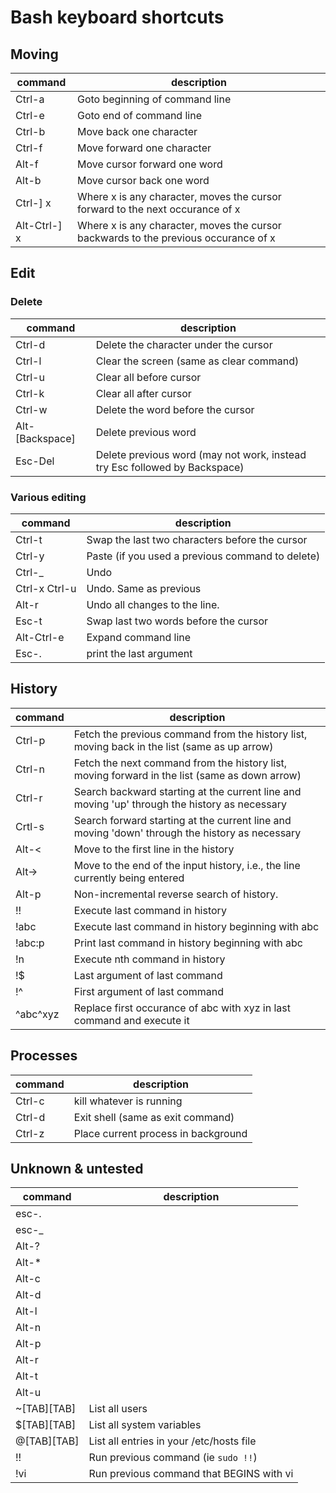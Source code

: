 Bash keyboard shortcuts
====

## Moving

| command      | description                                                                         |
|--------------|-------------------------------------------------------------------------------------|
| Ctrl-a       | Goto beginning of command line                                                      |
| Ctrl-e       | Goto end of command line                                                            |
| Ctrl-b       | Move back one character                                                             |
| Ctrl-f       | Move forward one character                                                          |
| Alt-f        | Move cursor forward one word                                                        |
| Alt-b        | Move cursor back one word                                                           |
| Ctrl-] x     | Where x is any character, moves the cursor forward to the next occurance of x       |
| Alt-Ctrl-] x | Where x is any character, moves the cursor backwards to the previous occurance of x |


## Edit
### Delete
| command           | description                                                                |
|-------------------|----------------------------------------------------------------------------|
| Ctrl-d            | Delete the character under the cursor                                      |
| Ctrl-l            | Clear the screen (same as clear command)                                   |
| Ctrl-u            | Clear all before cursor                                                    |
| Ctrl-k            | Clear all after cursor                                                     |
| Ctrl-w            | Delete the word before the cursor                                          |
| Alt-[Backspace]   | Delete previous word                                                       |
| Esc-Del           | Delete previous word (may not work, instead try Esc followed by Backspace) |

### Various editing
| command           | description                                      |
|-------------------|--------------------------------------------------|
| Ctrl-t            | Swap the last two characters before the cursor   |
| Ctrl-y            | Paste (if you used a previous command to delete) |
| Ctrl-_            | Undo                                             |
| Ctrl-x Ctrl-u     | Undo. Same as previous                           |
| Alt-r             | Undo all changes to the line.                    |
| Esc-t             | Swap last two words before the cursor            |
| Alt-Ctrl-e	       | Expand command line                              |
| Esc-.             | print the last argument                          |

## History
| command           | description                                                                                    |
|-------------------|------------------------------------------------------------------------------------------------|
| Ctrl-p            | Fetch the previous command from the history list, moving back in the list (same as up arrow)   |
| Ctrl-n            | Fetch the next command from the history list, moving forward in the list (same as down arrow)  |
| Ctrl-r            | Search backward starting at the current line and moving 'up' through the history as necessary  |
| Crtl-s            | Search forward starting at the current line and moving 'down' through the history as necessary |
| Alt-<             | Move to the first line in the history                                                          |
| Alt->             | Move to the end of the input history, i.e., the line currently being entered                   |
| Alt-p   		        | Non-incremental reverse search of history.                                                     |
| !!		              | Execute last command in history                                                                |
| !abc		            | Execute last command in history beginning with abc                                             |
| !abc:p	           | Print last command in history beginning with abc                                               |
| !n		              | Execute nth command in history                                                                 |
| !$		              | Last argument of last command                                                                  |
| !^		              | First argument of last command                                                                 |
| ^abc^xyz          | Replace first occurance of abc with xyz in last command and execute it                         |
 
## Processes
| command           | description                                   |
|-------------------|-----------------------------------------------|
| Ctrl-c            | kill whatever is running                      |
| Ctrl-d            | Exit shell (same as exit command)             |
| Ctrl-z            | Place current process in background           |

## Unknown & untested
| command           | description                                   |
|-------------------|-----------------------------------------------|
| esc-.           | |
| esc-_           | |
| Alt-?           | |
| Alt-\*          | |
| Alt-c           | |
| Alt-d           | |
| Alt-l           | |
| Alt-n           | |
| Alt-p           | |
| Alt-r           | |
| Alt-t           | |
| Alt-u           | |
| ~[TAB][TAB]       | List all users |
| $[TAB][TAB]       | List all system variables |
| @[TAB][TAB]       | List all entries in your /etc/hosts file |
| !!                | Run previous command (ie `sudo !!`) |
| !vi               | Run previous command that BEGINS with vi |
